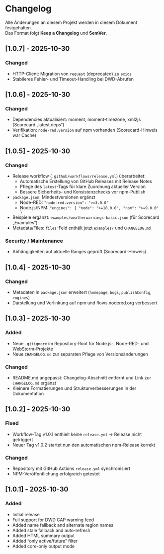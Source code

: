 # Changelog
Alle Änderungen an diesem Projekt werden in diesem Dokument festgehalten.  
Das Format folgt **Keep a Changelog** und **SemVer**.

## [1.0.7] - 2025-10-30
### Changed
- HTTP-Client: Migration von `request` (deprecated) zu `axios`
- Stabileres Fehler- und Timeout-Handling bei DWD-Abrufen

## [1.0.6] - 2025-10-30
### Changed
- Dependencies aktualisiert: moment, moment-timezone, xml2js (Scorecard „latest deps“)
- Verifikation: `node-red.version` auf npm vorhanden (Scorecard-Hinweis war Cache)

## [1.0.5] - 2025-10-30
### Changed
- Release workflow (`.github/workflows/release.yml`) überarbeitet:
    - Automatische Erstellung von GitHub Releases mit Release Notes
    - Pflege des `latest`-Tags für klare Zuordnung aktueller Version
    - Bessere Sicherheits- und Konsistenzchecks vor npm-Publish
- `package.json`: Mindestversionen ergänzt
  - Node-RED: `"node-red.version": ">=3.0.0"`
  - Node.js/NPM: `"engines": { "node": ">=18.0.0", "npm": ">=9.0.0" }`
- Beispiele ergänzt: `examples/weatherwarnings-basic.json` (für Scorecard „Examples“)
- Metadata/Files: `files`-Feld enthält jetzt `examples/` und `CHANGELOG.md`

### Security / Maintenance
- Abhängigkeiten auf aktuelle Ranges geprüft (Scorecard-Hinweis)

## [1.0.4] - 2025-10-30
### Changed
- Metadaten in `package.json` erweitert (`homepage`, `bugs`, `publishConfig`, `engines`)
- Darstellung und Verlinkung auf npm und flows.nodered.org verbessert

## [1.0.3] - 2025-10-30
### Added
- Neue `.gitignore` im Repository-Root für Node.js-, Node-RED- und WebStorm-Projekte
- Neue `CHANGELOG.md` zur separaten Pflege von Versionsänderungen

### Changed
- README.md angepasst: Changelog-Abschnitt entfernt und Link zur `CHANGELOG.md` ergänzt
- Kleinere Formatierungen und Strukturverbesserungen in der Dokumentation

## [1.0.2] - 2025-10-30
### Fixed
- Workflow-Tag v1.0.1 enthielt keine `release.yml` → Release nicht getriggert
- Neuer Tag v1.0.2 startet nun den automatischen npm-Release korrekt

### Changed
- Repository mit GitHub Actions `release.yml` synchronisiert
- NPM-Veröffentlichung erfolgreich getestet

## [1.0.1] - 2025-10-30
### Added
- Initial release
- Full support for DWD CAP warning feed
- Added name fallback and alternate region names
- Added stale fallback and auto-refresh
- Added HTML summary output
- Added “only active/future” filter
- Added core-only output mode
